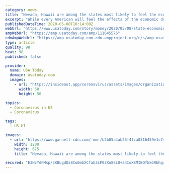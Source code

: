 ```yaml
---
category: news
title: "Nevada, Hawaii are among the states most likely to feel the economic hit by COVID-19"
excerpt: "While every American will feel the effects of the economic downturn to some degree, certain industries seem to be especially vulnerable."
publishedDateTime: 2020-05-08T10:14:00Z
webUrl: "https://www.usatoday.com/story/money/2020/05/08/state-economies-most-likely-to-be-crippled-by-covid-19/111645576/"
ampWebUrl: "https://amp.usatoday.com/amp/111645576"
cdnAmpWebUrl: "https://amp-usatoday-com.cdn.ampproject.org/c/s/amp.usatoday.com/amp/111645576"
type: article
quality: 98
heat: 98
published: false

provider:
  name: USA Today
  domain: usatoday.com
  images:
    - url: "https://insideout.app/coronavirus/assets/images/organizations/usatoday.com-50x50.jpg"
      width: 50
      height: 50

topics:
  - Coronavirus in US
  - Coronavirus

tags:
  - US-HI

images:
  - url: "https://www.gannett-cdn.com/-mm-/b2b05a4ab25f4fca0316459e1c7404c537a89702/c=0-0-1365-768/local/-/media/2020/04/30/USATODAY/usatsports/GettyImages-508407580.jpg?auto=webp&format=pjpg&width=1200"
    width: 1200
    height: 675
    title: "Nevada, Hawaii are among the states most likely to feel the economic hit by COVID-19"

secured: "E3NcYdPMsp/3KBLgdQz8Cu0mbXCfab3sP03Xn8EiO+a4IoX8MIBQfkkGRbhgrtkRq9AnyDDEx/Mmq4Ws5O6j3OTISzJ2iNLjkw0KDVwYUeR8ofUpjUUj2elxa6YYvW9hieeatSKFF2Hw4tsekQPabbXuHzkE27rq2bC+Eq6wbK1pYRi/MKANI0fcs6J6NORxr2t51qH7c1W5si+iomlo7pMOSE1yHfmCCO8wh1R4CrDhhFARc/SeUaKrp39lZnSPe2A46ZytHrUgV4LR9wQyyjJVYS3O/9+k6GaseXqLqBWpQ54mJt9axNk6YMaAzY84baxBufpAuI9Zu9hBmOO8JT6idIIqsSJAJB0WSrYRycnRbaT6ZC9hw6zLcZ0j2hcsAbi81DhCUpSXb1zvE6UhPS1xWee21iR7WT2YO6/eGLo8n1Dr7tOWKyU8mZBZKu5MXU13IYLuoBjvuCo4gyuary845oJv6iSmySD+X6WytqI=;MNDS03V1KMHsL48fhGuloA=="
---
```


